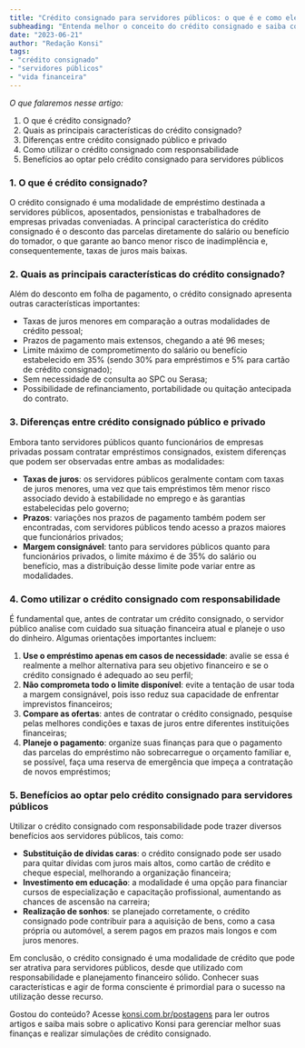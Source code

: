 ```yaml
---
title: "Crédito consignado para servidores públicos: o que é e como ele se encaixa na sua vida financeira"
subheading: "Entenda melhor o conceito do crédito consignado e saiba como utilizá-lo de forma responsável e benéfica para sua vida financeira como servidor público."
date: "2023-06-21"
author: "Redação Konsi"
tags:
- "crédito consignado"
- "servidores públicos"
- "vida financeira"
---
```


_O que falaremos nesse artigo:_
1. O que é crédito consignado?
2. Quais as principais características do crédito consignado?
3. Diferenças entre crédito consignado público e privado
4. Como utilizar o crédito consignado com responsabilidade
5. Benefícios ao optar pelo crédito consignado para servidores públicos

### 1. O que é crédito consignado?

O crédito consignado é uma modalidade de empréstimo destinada a servidores públicos, aposentados, pensionistas e trabalhadores de empresas privadas conveniadas. A principal característica do crédito consignado é o desconto das parcelas diretamente do salário ou benefício do tomador, o que garante ao banco menor risco de inadimplência e, consequentemente, taxas de juros mais baixas.

### 2. Quais as principais características do crédito consignado?

Além do desconto em folha de pagamento, o crédito consignado apresenta outras características importantes:

- Taxas de juros menores em comparação a outras modalidades de crédito pessoal;
- Prazos de pagamento mais extensos, chegando a até 96 meses;
- Limite máximo de comprometimento do salário ou benefício estabelecido em 35% (sendo 30% para empréstimos e 5% para cartão de crédito consignado);
- Sem necessidade de consulta ao SPC ou Serasa;
- Possibilidade de refinanciamento, portabilidade ou quitação antecipada do contrato.

### 3. Diferenças entre crédito consignado público e privado

Embora tanto servidores públicos quanto funcionários de empresas privadas possam contratar empréstimos consignados, existem diferenças que podem ser observadas entre ambas as modalidades:

- **Taxas de juros**: os servidores públicos geralmente contam com taxas de juros menores, uma vez que tais empréstimos têm menor risco associado devido à estabilidade no emprego e às garantias estabelecidas pelo governo;
- **Prazos**: variações nos prazos de pagamento também podem ser encontradas, com servidores públicos tendo acesso a prazos maiores que funcionários privados;
- **Margem consignável**: tanto para servidores públicos quanto para funcionários privados, o limite máximo é de 35% do salário ou benefício, mas a distribuição desse limite pode variar entre as modalidades.

### 4. Como utilizar o crédito consignado com responsabilidade

É fundamental que, antes de contratar um crédito consignado, o servidor público analise com cuidado sua situação financeira atual e planeje o uso do dinheiro. Algumas orientações importantes incluem:

1. **Use o empréstimo apenas em casos de necessidade**: avalie se essa é realmente a melhor alternativa para seu objetivo financeiro e se o crédito consignado é adequado ao seu perfil;
2. **Não comprometa todo o limite disponível**: evite a tentação de usar toda a margem consignável, pois isso reduz sua capacidade de enfrentar imprevistos financeiros;
3. **Compare as ofertas**: antes de contratar o crédito consignado, pesquise pelas melhores condições e taxas de juros entre diferentes instituições financeiras;
4. **Planeje o pagamento**: organize suas finanças para que o pagamento das parcelas do empréstimo não sobrecarregue o orçamento familiar e, se possível, faça uma reserva de emergência que impeça a contratação de novos empréstimos;

### 5. Benefícios ao optar pelo crédito consignado para servidores públicos

Utilizar o crédito consignado com responsabilidade pode trazer diversos benefícios aos servidores públicos, tais como:

- **Substituição de dívidas caras**: o crédito consignado pode ser usado para quitar dívidas com juros mais altos, como cartão de crédito e cheque especial, melhorando a organização financeira;
- **Investimento em educação**: a modalidade é uma opção para financiar cursos de especialização e capacitação profissional, aumentando as chances de ascensão na carreira;
- **Realização de sonhos**: se planejado corretamente, o crédito consignado pode contribuir para a aquisição de bens, como a casa própria ou automóvel, a serem pagos em prazos mais longos e com juros menores.

Em conclusão, o crédito consignado é uma modalidade de crédito que pode ser atrativa para servidores públicos, desde que utilizado com responsabilidade e planejamento financeiro sólido. Conhecer suas características e agir de forma consciente é primordial para o sucesso na utilização desse recurso.

Gostou do conteúdo? Acesse [konsi.com.br/postagens](https://konsi.com.br/postagens) para ler outros artigos e saiba mais sobre o aplicativo Konsi para gerenciar melhor suas finanças e realizar simulações de crédito consignado.